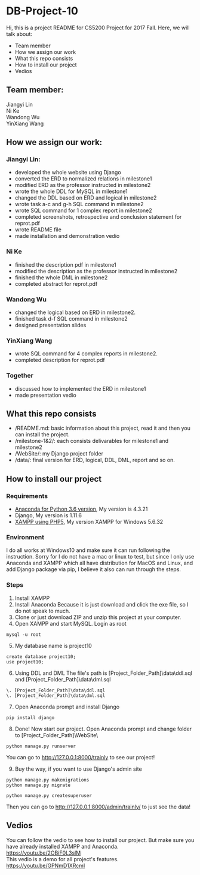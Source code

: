 # DB-Project-10
Hi, this is a project README for CS5200 Project for 2017 Fall. Here, we will talk about:
- Team member
- How we assign our work
- What this repo consists
- How to install our project
- Vedios

## Team member:
Jiangyi Lin  
Ni Ke  
Wandong Wu  
YinXiang Wang  

## How we assign our work:
### Jiangyi Lin:
- developed the whole website using Django
- converted the ERD to normalized relations in milestone1
- modified ERD as the professor instructed in milestone2
- wrote the whole DDL for MySQL in milestone1
- changed the DDL based on ERD and logical in milestone2
- wrote task a-c and g-h SQL command in milestone2
- wrote SQL command for 1 complex report in milestone2
- completed screenshots, retrospective and conclusion statement for reprot.pdf
- wrote README file
- made installation and demonstration vedio

### Ni Ke
- finished the description pdf in milestone1
- modified the description as the professor instructed in milestone2
- finished the whole DML in milestone2
- completed abstract for reprot.pdf

### Wandong Wu
- changed the logical based on ERD in milestone2.
- finished task d-f SQL command in milestone2
- designed presentation slides

### YinXiang Wang
- wrote SQL command for 4 complex reports in milestone2.
- completed description for reprot.pdf

### Together
- discussed how to implemented the ERD in milestone1
- made presentation vedio

## What this repo consists
- /README.md: basic information about this project, read it and then you can install the project.
- /milestone-1&2/: each consists delivarables for milestone1 and milestone2
- /WebSite/: my Django project folder
- /data/: final version for ERD, logical, DDL, DML, report and so on.

## How to install our project
### Requirements
- [Anaconda for Python 3.6 version](https://www.anaconda.com/download/), My version is 4.3.21
- Django, My version is 1.11.6
- [XAMPP using PHP5](https://www.apachefriends.org/download.html), My version XAMPP for Windows 5.6.32
### Environment
I do all works at Windows10 and make sure it can run following the instruction. Sorry for I do not have a mac or linux to test, but since I only use Anaconda and XAMPP which all have distribution for MacOS and Linux, and add Django package via pip, I believe it also can run through the steps.
### Steps
1. Install XAMPP
2. Install Anaconda
Because it is just download and click the exe file, so I do not speak to much.
3. Clone or just download ZIP and unzip this project at your computer.
4. Open XAMPP and start MySQL. Login as root
```
mysql -u root
```
5. My database name is project10
```
create database project10;
use project10;
```
6. Using DDL and DML
The file's path is [Project_Folder_Path]\data\ddl.sql and [Project_Folder_Path]\data\dml.sql
```
\. [Project_Folder_Path]\data\ddl.sql
\. [Project_Folder_Path]\data\dml.sql
```
7. Open Anaconda prompt and install Django
```
pip install django
```
8. Done! Now start our project.
Open Anaconda prompt and change folder to [Project_Folder_Path]\WebSite\
```
python manage.py runserver
```
You can go to http://127.0.0.1:8000/trainly to see our project!

9. Buy the way, if you want to use Django's admin site
```
python manage.py makemigrations
python manage.py migrate

python manage.py createsuperuser
```
Then you can go to http://127.0.0.1:8000/admin/trainly/ to just see the data!

## Vedios
You can follow the vedio to see how to install our project. But make sure you have already installed XAMPP and Anaconda.  
https://youtu.be/2OBiF0L3slM  
This vedio is a demo for all project's features.  
https://youtu.be/GPNmD1XRcmI  